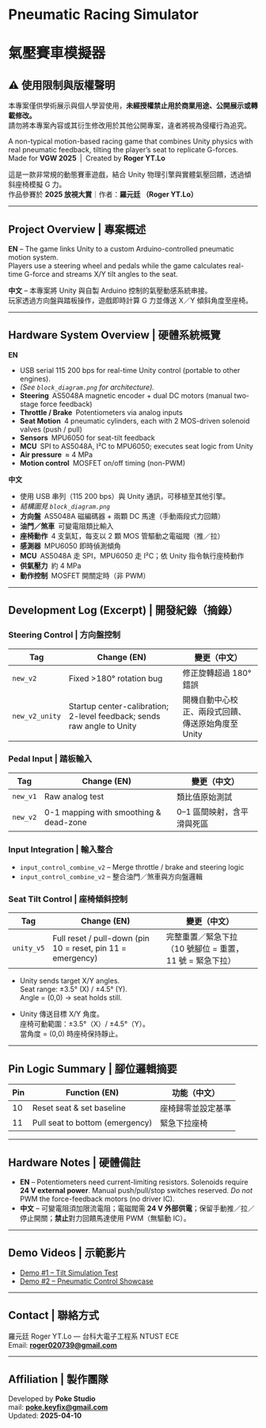 # Pneumatic Racing Simulator  
# 氣壓賽車模擬器  

## ⚠ 使用限制與版權聲明

本專案僅供學術展示與個人學習使用，**未經授權禁止用於商業用途、公開展示或轉載修改。**  
請勿將本專案內容或其衍生修改用於其他公開專案，違者將視為侵權行為追究。

A non-typical motion-based racing game that combines Unity physics with real pneumatic feedback, tilting the player’s seat to replicate G-forces.  
Made for **VGW 2025** | Created by **Roger YT.Lo**

這是一款非常規的動態賽車遊戲，結合 Unity 物理引擎與實體氣壓回饋，透過傾斜座椅模擬 G 力。  
作品參賽於 **2025 放視大賞**｜作者：**羅元廷 （Roger YT.Lo）**

---

## Project Overview | 專案概述

**EN** – The game links Unity to a custom Arduino-controlled pneumatic motion system.  
Players use a steering wheel and pedals while the game calculates real-time G-force and streams X/Y tilt angles to the seat.

**中文** – 本專案將 Unity 與自製 Arduino 控制的氣壓動感系統串接。  
玩家透過方向盤與踏板操作，遊戲即時計算 G 力並傳送 X／Y 傾斜角度至座椅。

---

## Hardware System Overview | 硬體系統概覽

**EN**

- USB serial 115 200 bps for real-time Unity control (portable to other engines).  
- *(See `block_diagram.png` for architecture).*  
- **Steering** AS5048A magnetic encoder + dual DC motors (manual two-stage force feedback)  
- **Throttle / Brake** Potentiometers via analog inputs  
- **Seat Motion** 4 pneumatic cylinders, each with 2 MOS-driven solenoid valves (push / pull)  
- **Sensors** MPU6050 for seat-tilt feedback  
- **MCU** SPI to AS5048A, I²C to MPU6050; executes seat logic from Unity  
- **Air pressure** ≈ 4 MPa  
- **Motion control** MOSFET on/off timing (non-PWM)

**中文**

- 使用 USB 串列（115 200 bps）與 Unity 通訊，可移植至其他引擎。  
- *結構圖見 `block_diagram.png`*  
- **方向盤** AS5048A 磁編碼器 + 兩顆 DC 馬達（手動兩段式力回饋）  
- **油門／煞車** 可變電阻類比輸入  
- **座椅動作** 4 支氣缸，每支以 2 顆 MOS 管驅動之電磁閥（推／拉）  
- **感測器** MPU6050 即時偵測傾角  
- **MCU** AS5048A 走 SPI，MPU6050 走 I²C；依 Unity 指令執行座椅動作  
- **供氣壓力** 約 4 MPa  
- **動作控制** MOSFET 開關定時（非 PWM）

---

## Development Log (Excerpt) | 開發紀錄（摘錄）

### Steering Control | 方向盤控制

| Tag | Change (EN) | 變更（中文） |
|-----|-------------|-------------|
| `new_v2` | Fixed >180° rotation bug | 修正旋轉超過 180° 錯誤 |
| `new_v2_unity` | Startup center-calibration; 2-level feedback; sends raw angle to Unity | 開機自動中心校正、兩段式回饋、傳送原始角度至 Unity |

### Pedal Input | 踏板輸入

| Tag | Change (EN) | 變更（中文） |
|-----|-------------|-------------|
| `new_v1` | Raw analog test | 類比值原始測試 |
| `new_v2` | 0-1 mapping with smoothing & dead-zone | 0–1 區間映射，含平滑與死區 |

### Input Integration | 輸入整合
- `input_control_combine_v2` – Merge throttle / brake and steering logic  
- `input_control_combine_v2` – 整合油門／煞車與方向盤邏輯  

### Seat Tilt Control | 座椅傾斜控制

| Tag | Change (EN) | 變更（中文） |
|-----|-------------|-------------|
| `unity_v5` | Full reset / pull-down (pin 10 = reset, pin 11 = emergency) | 完整重置／緊急下拉（10 號腳位 = 重置，11 號 = 緊急下拉） |

- Unity sends target X/Y angles.  
  Seat range: ±3.5° (X) / ±4.5° (Y).  
  Angle = (0,0) → seat holds still.

- Unity 傳送目標 X/Y 角度。  
  座椅可動範圍：±3.5°（X）/ ±4.5°（Y）。  
  當角度 = (0,0) 時座椅保持靜止。

---

## Pin Logic Summary | 腳位邏輯摘要

| Pin | Function (EN)                    | 功能（中文）               |
|-----|----------------------------------|----------------------------|
| 10  | Reset seat & set baseline        | 座椅歸零並設定基準         |
| 11  | Pull seat to bottom (emergency)  | 緊急下拉座椅               |

---

## Hardware Notes | 硬體備註

- **EN** – Potentiometers need current-limiting resistors. Solenoids require **24 V external power**. Manual push/pull/stop switches reserved. *Do not* PWM the force-feedback motors (no driver IC).  
- **中文** – 可變電阻須加限流電阻；電磁閥需 **24 V 外部供電**；保留手動推／拉／停止開關；**禁止**對力回饋馬達使用 PWM（無驅動 IC）。

---

## Demo Videos | 示範影片

- [Demo #1 – Tilt Simulation Test](https://youtu.be/FYp6wUs9AmY)  
- [Demo #2 – Pneumatic Control Showcase](https://youtu.be/WBgIm44x_N4)

---

## Contact | 聯絡方式

羅元廷 Roger YT.Lo — 台科大電子工程系 NTUST ECE  
Email: **roger020739@gmail.com**

---

## Affiliation | 製作團隊

Developed by **Poke Studio**  
mail: **poke.keyfix@gmail.com**  
Updated: **2025-04-10**
